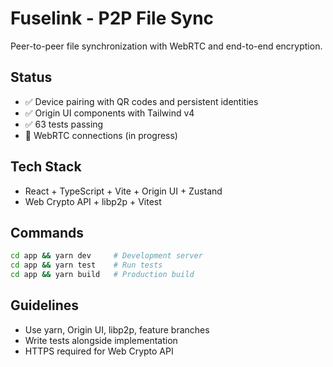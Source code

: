 # Fuselink - P2P File Sync

Peer-to-peer file synchronization with WebRTC and end-to-end encryption.

## Status
- ✅ Device pairing with QR codes and persistent identities
- ✅ Origin UI components with Tailwind v4
- ✅ 63 tests passing
- 🔄 WebRTC connections (in progress)

## Tech Stack
- React + TypeScript + Vite + Origin UI + Zustand
- Web Crypto API + libp2p + Vitest

## Commands
```bash
cd app && yarn dev     # Development server
cd app && yarn test    # Run tests
cd app && yarn build   # Production build
```

## Guidelines
- Use yarn, Origin UI, libp2p, feature branches
- Write tests alongside implementation
- HTTPS required for Web Crypto API